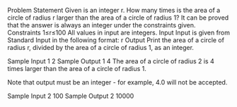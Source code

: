 Problem Statement
Given is an integer r.
How many times is the area of a circle of radius r larger than the area of a circle of radius 1?
It can be proved that the answer is always an integer under the constraints given.
Constraints
1≤r≤100
All values in input are integers.
Input
Input is given from Standard Input in the following format:
r
Output
Print the area of a circle of radius r, divided by the area of a circle of radius 1, as an integer.

Sample Input 1 
2
Sample Output 1 
4
The area of a circle of radius 2 is 4 times larger than the area of a circle of radius 1.

Note that output must be an integer - for example, 4.0 will not be accepted.

Sample Input 2 
100
Sample Output 2 
10000